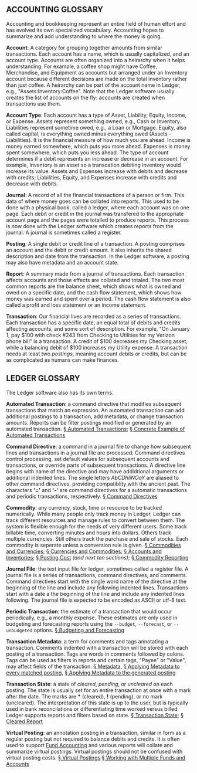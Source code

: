 ACCOUNTING GLOSSARY
---

   Accounting and bookkeeping represent an entire field of human effort and
   has evolved its own specialized vocabulary.  Accounting hopes to
   summarize and add understanding to where the money is going.

**Account**: A category for grouping together amounts from similar
  transactions.  Each account has a name, which is usually capitalized, and
  an account type.  Accounts are often organized into a heirarchy when it
  helps understanding.  For example, a coffee shop might have Coffee,
  Merchandise, and Equipment as accounts but arranged under an Inventory
  account because different decisions are made on the total inventory
  rather than just coffee.  A heirarchy can be part of the account name in
  Ledger, e.g., "Assets:Inventory:Coffee".  Note that the Ledger software
  usually creates the list of accounts on the fly: accounts are created
  when transactions use them.

**Account Type**: Each account has a type of Asset, Liability, Equity,
  Income, or Expense.  Assets represent something owned, e.g., Cash or
  Inventory.  Liabilities represent sometime owed, e.g., a Loan or
  Mortgage.  Equity, also called capital, is everything owned minus
  everything owed (Assets - Liabilities).  It is the financial measure of
  how much you are ahead.  Income is money earned somewhere, which puts you
  more ahead.  Expenses is money spent somewhere, which puts you less
  ahead.  The type of account determines if a debit represents an increase
  or decrease in an account.  For example, Inventory is an asset so a
  transcation debiting Inventory would increase its value.  Assets and
  Expenses increase with debits and decrease with credits; Liabilities,
  Equity, and Expenses increase with credits and decrease with debits.

**Journal**: A record of all the financial transactions of a person or
  firm.  This data of where money goes can be collated into reports.  This
  used to be done with a physical book, called a ledger, where each account
  was on one page.  Each debit or credit in the journal was transfered to
  the appropriate account page and the pages were totalled to produce
  reports.  This process is now done with the Ledger software which creates
  reports from the journal.  A journal is sometimes called a register.

**Posting**: A single debit or credit line of a transaction.  A posting
comprises an account and the debit or credit amount.  It also inherits the
shared description and date from the transaction.  In the Ledger software,
a posting may also have metadata and an account state.


**Report**: A summary made from a journal of transactions.  Each
  transaction affects accounts and those effects are collated and totaled.
  The two most common reports are the balance sheet, which shows what is
  owned and owed on a specific date, and the cash flow statement, which
  shows how money was earned and spent over a period.  The cash flow
  statement is also called a profit and loss statement or an income
  statement.

**Transaction**: Our financial lives are recorded as a series of
  transactions.  Each transaction has a specific date, an equal total of
  debits and credits affecting accounts, and some sort of description.  For
  example, "On January 1, pay $100 with check #243 from Checking to
  Utilities for my Verizon phone bill" is a transaction.  A credit of $100
  decreases my Checking asset, while a balancing debit of $100 increases my
  Utility expense.  A transaction needs at least two *postings*, meaning
  account debits or credits, but can be as complicated as humans can make
  finances.

LEDGER GLOSSARY
---

The Ledger software also has its own terms.

**Automated Transaction**: a command directive that modifies subsequent
  transactions that match an expression.  An automated transaction can add
  additional postings to a transaction, add metadata, or change transaction
  amounts.  Reports can be filter postings modified or generated by an automated
  transaction.
  [&sect; Automated Transactions](http://www.ledger-cli.org/3.0/doc/ledger3.html#Automated-Transactions);
  [&sect; Concrete Example of Automated Transactions](http://www.ledger-cli.org/3.0/doc/ledger3.html#Concrete-Example-of-Automated-Transactions)

**Command Directive**: a command in a journal file to change how subsequent
lines and transactions in a journal file are processed.  Command directives
control processing, set default values for subsequent accounts and
transactions, or override parts of subsequent transactions.  A directive
line begins with name of the directive and may have addidtional arguments
or additional indented lines.  The single letters *AbCDhIiNOoY* are aliased
to other command directives, providing compatiblity with the ancient past.
The characters **'='** and **'-'** are command directives for a automatic
transactions and periodic transactions, respectively.
[&sect; Command Directives](http://www.ledger-cli.org/3.0/doc/ledger3.html#Command-Directives)

**Commodity**: any currency, stock, time or resource to be tracked
  numerically.  While many people only track money in Ledger, Ledger can
  track different resources and manage rules to convert between them.  The
  system is flexible enough for the needs of very different users.  Some
  track billable time, converting minutes and hours into dollars.  Others
  track multiple currencies.  Still others track the purchase and sale of
  stocks.  Each commodity is seperate unless a conversion rule is given.
  [&sect; Commodities and Currencies](http://www.ledger-cli.org/3.0/doc/ledger3.html#Commodities-and-Currencies);
  [&sect; Currencies and Commodities](http://www.ledger-cli.org/3.0/doc/ledger3.html#Currency-and-Commodities);
  [&sect; Accounts and Inventories](http://www.ledger-cli.org/3.0/doc/ledger3.html#Accounts-and-Inventories);
  [&sect; Posting Cost](http://www.ledger-cli.org/3.0/doc/ledger3.html#Posting-cost)
  *(and next ten sections)*;
  [&sect; Commodity Reporting](http://www.ledger-cli.org/3.0/doc/ledger3.html#Commodity-Reporting)

**Journal File**: the text input file for ledger, sometimes called a
register file.  A journal file is a series of transactions, command
directives, and comments.  Command directives start with the single word
name of the directive at the beginning of the line and include any
following indented lines.  Transactions start with a date a the beginning
of the line and include any indented lines following.  The journal file is
expected to be encoded as ASCII or utf-8 text.

**Periodic Transaction**: the estimate of a transaction that would occur
  periodically, e.g., a monthly expense.  These estimates are only used in
  budgeting and forecasting reports using the `--budget`,
  `--forecast`, or `--unbudgeted` options.
  [&sect; Budgeting and Forecasting](http://www.ledger-cli.org/3.0/doc/ledger3.html#Budgeting-and-Forecasting)

**Transaction Metadata**: a term for comments and tags annotating a
transaction.  Comments indented with a transaction will be stored with each
posting of a transaction.  Tags are words in comments followed by colons.
Tags can be used as filters in reports and certain tags, "Payee" or
"Value", may affect fields of the transaction.
[&sect; Metadata](http://www.ledger-cli.org/3.0/doc/ledger3.html#Metadata),
[&sect; Applying Metadata to every matched posting](http://www.ledger-cli.org/3.0/doc/ledger3.html#Applying-metadata-to-every-matched-posting),
[&sect; Applying Metadata to the generated posting](http://www.ledger-cli.org/3.0/doc/ledger3.html#Applying-metadata-to-the-generated-posting)

**Transaction State**: a state of *cleared*, *pending*, or *uncleared* on
each posting.  The state is usually set for an entire transaction at once
with a mark after the date.  The marks are **&#42;** (cleared), **!**
(pending), or no mark (uncleared).  The interpretation of this state is up
to the user, but is typically used in bank reconcilations or
differentiating time worked versus billed.  Ledger supports reports and
filters based on state.
[&sect; Transaction State](http://www.ledger-cli.org/3.0/doc/ledger3.html#Transaction-state);
[&sect; Cleared Report](
http://www.ledger-cli.org/3.0/doc/ledger3.html#Cleared-Report)

**Virtual Posting**: an annotation posting in a transaction, similar in form as a regular posting but not required to balance debits and
credits.   It is often used to support
[Fund Accounting](http://en.wikipedia.org/wiki/Fund_accounting) and various reports will collate and summarize virtual postings.  Virtual postings should not be
confused with virtual posting costs.
[&sect; Virtual Postings](http://www.ledger-cli.org/3.0/doc/ledger3.html#Virtual-postings)
[&sect; Working with Multiple Funds and Accounts](http://www.ledger-cli.org/3.0/doc/ledger3.html#Working-with-multiple-funds-and-accounts)
